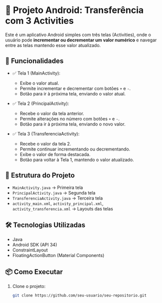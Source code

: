 # 📱 Projeto Android: Transferência com 3 Activities

Este é um aplicativo Android simples com três telas (Activities), onde o usuário pode **incrementar ou decrementar um valor numérico** e navegar entre as telas mantendo esse valor atualizado.

## 🚀 Funcionalidades

- ✅ Tela 1 (MainActivity):
  - Exibe o valor atual.
  - Permite incrementar e decrementar com botões `+` e `-`.
  - Botão para ir à próxima tela, enviando o valor atual.

- ✅ Tela 2 (PrincipalActivity):
  - Recebe o valor da tela anterior.
  - Permite alterações no número com botões `+` e `-`.
  - Botão para ir à próxima tela, enviando o novo valor.

- ✅ Tela 3 (TransferenciaActivity):
  - Recebe o valor da tela 2.
  - Permite continuar incrementando ou decrementando.
  - Exibe o valor de forma destacada.
  - Botão para voltar à Tela 1, mantendo o valor atualizado.

## 🧱 Estrutura do Projeto

- `MainActivity.java` → Primeira tela
- `PrincipalActivity.java` → Segunda tela
- `TransferenciaActivity.java` → Terceira tela
- `activity_main.xml`, `activity_principal.xml`, `activity_transferencia.xml` → Layouts das telas

## 🛠️ Tecnologias Utilizadas

- Java
- Android SDK (API 34)
- ConstraintLayout
- FloatingActionButton (Material Components)

## 📦 Como Executar

1. Clone o projeto:
   ```bash
   git clone https://github.com/seu-usuario/seu-repositorio.git
